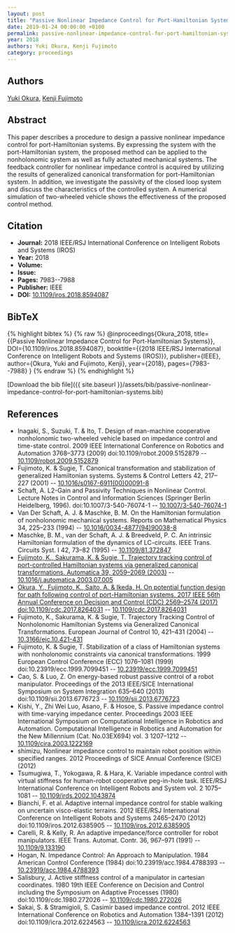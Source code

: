 ```yaml
---
layout: post
title: "Passive Nonlinear Impedance Control for Port-Hamiltonian Systems"
date: 2019-01-24 00:00:00 +0100
permalink: passive-nonlinear-impedance-control-for-port-hamiltonian-systems
year: 2018
authors: Yuki Okura, Kenji Fujimoto
category: proceedings
---
```

 
## Authors
[Yuki Okura](authors/yuki-okura), [Kenji Fujimoto](authors/kenji-fujimoto)
 
## Abstract
This paper describes a procedure to design a passive nonlinear impedance control for port-Hamiltonian systems. By expressing the system with the port-Hamiltonian system, the proposed method can be applied to the nonholonomic system as well as fully actuated mechanical systems. The feedback controller for nonlinear impedance control is acquired by utilizing the results of generalized canonical transformation for port-Hamiltonian system. In addition, we investigate the passivity of the closed loop system and discuss the characteristics of the controlled system. A numerical simulation of two-wheeled vehicle shows the effectiveness of the proposed control method.
 
## Citation
- **Journal:** 2018 IEEE/RSJ International Conference on Intelligent Robots and Systems (IROS)
- **Year:** 2018
- **Volume:** 
- **Issue:** 
- **Pages:** 7983--7988
- **Publisher:** IEEE
- **DOI:** [10.1109/iros.2018.8594087](https://doi.org/10.1109/iros.2018.8594087)
 
## BibTeX
{% highlight bibtex %}
{% raw %}
@inproceedings{Okura_2018,
  title={{Passive Nonlinear Impedance Control for Port-Hamiltonian Systems}},
  DOI={10.1109/iros.2018.8594087},
  booktitle={{2018 IEEE/RSJ International Conference on Intelligent Robots and Systems (IROS)}},
  publisher={IEEE},
  author={Okura, Yuki and Fujimoto, Kenji},
  year={2018},
  pages={7983--7988}
}
{% endraw %}
{% endhighlight %}
 
[Download the bib file]({{ site.baseurl }}/assets/bib/passive-nonlinear-impedance-control-for-port-hamiltonian-systems.bib)
 
## References
- Inagaki, S., Suzuki, T. & Ito, T. Design of man-machine cooperative nonholonomic two-wheeled vehicle based on impedance control and time-state control. 2009 IEEE International Conference on Robotics and Automation 3768–3773 (2009) doi:10.1109/robot.2009.5152879 -- [10.1109/robot.2009.5152879](https://doi.org/10.1109/robot.2009.5152879)
- Fujimoto, K. & Sugie, T. Canonical transformation and stabilization of generalized Hamiltonian systems. Systems &amp; Control Letters 42, 217–227 (2001) -- [10.1016/s0167-6911(00)00091-8](https://doi.org/10.1016/s0167-6911(00)00091-8)
- Schaft, A. L2-Gain and Passivity Techniques in Nonlinear Control. Lecture Notes in Control and Information Sciences (Springer Berlin Heidelberg, 1996). doi:10.1007/3-540-76074-1 -- [10.1007/3-540-76074-1](https://doi.org/10.1007/3-540-76074-1)
- Van Der Schaft, A. J. & Maschke, B. M. On the Hamiltonian formulation of nonholonomic mechanical systems. Reports on Mathematical Physics 34, 225–233 (1994) -- [10.1016/0034-4877(94)90038-8](https://doi.org/10.1016/0034-4877(94)90038-8)
- Maschke, B. M., van der Schaft, A. J. & Breedveld, P. C. An intrinsic Hamiltonian formulation of the dynamics of LC-circuits. IEEE Trans. Circuits Syst. I 42, 73–82 (1995) -- [10.1109/81.372847](https://doi.org/10.1109/81.372847)
- [Fujimoto, K., Sakurama, K. & Sugie, T. Trajectory tracking control of port-controlled Hamiltonian systems via generalized canonical transformations. Automatica 39, 2059–2069 (2003)](trajectory-tracking-control-of-port-controlled-hamiltonian-systems-via-generalized-canonical-transformations) -- [10.1016/j.automatica.2003.07.005](https://doi.org/10.1016/j.automatica.2003.07.005)
- [Okura, Y., Fujimoto, K., Saito, A. & Ikeda, H. On potential function design for path following control of port-Hamiltonian systems. 2017 IEEE 56th Annual Conference on Decision and Control (CDC) 2569–2574 (2017) doi:10.1109/cdc.2017.8264031](on-potential-function-design-for-path-following-control-of-port-hamiltonian-systems) -- [10.1109/cdc.2017.8264031](https://doi.org/10.1109/cdc.2017.8264031)
- Fujimoto, K., Sakurama, K. & Sugie, T. Trajectory Tracking Control of Nonholonomic Hamiltonian Systems via Generalized Canonical Transformations. European Journal of Control 10, 421–431 (2004) -- [10.3166/ejc.10.421-431](https://doi.org/10.3166/ejc.10.421-431)
- Fujimoto, K. & Sugie, T. Stabilization of a class of Hamiltonian systems with nonholonomic constraints via canonical transformations. 1999 European Control Conference (ECC) 1076–1081 (1999) doi:10.23919/ecc.1999.7099451 -- [10.23919/ecc.1999.7099451](https://doi.org/10.23919/ecc.1999.7099451)
- Cao, S. & Luo, Z. On energy-based robust passive control of a robot manipulator. Proceedings of the 2013 IEEE/SICE International Symposium on System Integration 635–640 (2013) doi:10.1109/sii.2013.6776723 -- [10.1109/sii.2013.6776723](https://doi.org/10.1109/sii.2013.6776723)
- Kishi, Y., Zhi Wei Luo, Asano, F. & Hosoe, S. Passive impedance control with time-varying impedance center. Proceedings 2003 IEEE International Symposium on Computational Intelligence in Robotics and Automation. Computational Intelligence in Robotics and Automation for the New Millennium (Cat. No.03EX694) vol. 3 1207–1212 -- [10.1109/cira.2003.1222169](https://doi.org/10.1109/cira.2003.1222169)
- shimizu, Nonlinear impedance control to maintain robot position within specified ranges. 2012 Proceedings of SICE Annual Conference (SICE) (2012)
- Tsumugiwa, T., Yokogawa, R. & Hara, K. Variable impedance control with virtual stiffness for human-robot cooperative peg-in-hole task. IEEE/RSJ International Conference on Intelligent Robots and System vol. 2 1075–1081 -- [10.1109/irds.2002.1043874](https://doi.org/10.1109/irds.2002.1043874)
- Bianchi, F. et al. Adaptive internal impedance control for stable walking on uncertain visco-elastic terrains. 2012 IEEE/RSJ International Conference on Intelligent Robots and Systems 2465–2470 (2012) doi:10.1109/iros.2012.6385905 -- [10.1109/iros.2012.6385905](https://doi.org/10.1109/iros.2012.6385905)
- Carelli, R. & Kelly, R. An adaptive impedance/force controller for robot manipulators. IEEE Trans. Automat. Contr. 36, 967–971 (1991) -- [10.1109/9.133190](https://doi.org/10.1109/9.133190)
- Hogan, N. Impedance Control: An Approach to Manipulation. 1984 American Control Conference (1984) doi:10.23919/acc.1984.4788393 -- [10.23919/acc.1984.4788393](https://doi.org/10.23919/acc.1984.4788393)
- Salisbury, J. Active stiffness control of a manipulator in cartesian coordinates. 1980 19th IEEE Conference on Decision and Control including the Symposium on Adaptive Processes (1980) doi:10.1109/cdc.1980.272026 -- [10.1109/cdc.1980.272026](https://doi.org/10.1109/cdc.1980.272026)
- Sakai, S. & Stramigioli, S. Casimir based impedance control. 2012 IEEE International Conference on Robotics and Automation 1384–1391 (2012) doi:10.1109/icra.2012.6224563 -- [10.1109/icra.2012.6224563](https://doi.org/10.1109/icra.2012.6224563)

